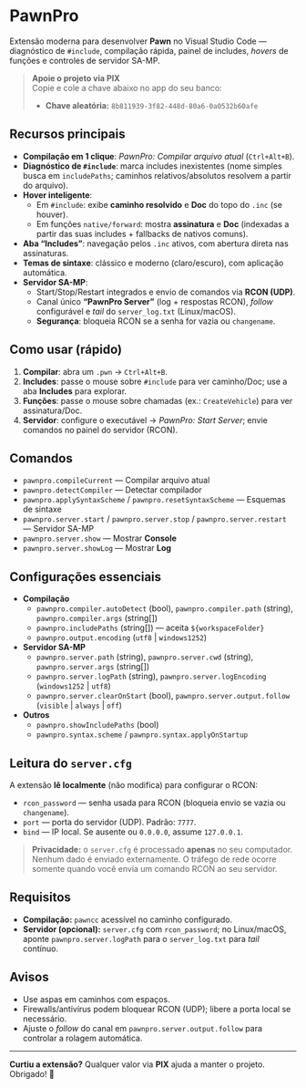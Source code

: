 # PawnPro

Extensão moderna para desenvolver **Pawn** no Visual Studio Code — diagnóstico de `#include`, compilação rápida, painel de includes, *hovers* de funções e controles de servidor SA-MP.

> **Apoie o projeto via PIX**  
> Copie e cole a chave abaixo no app do seu banco:
>
> - **Chave aleatória:** `8b811939-3f82-448d-80a6-0a0532b60afe`
>

## Recursos principais
- **Compilação em 1 clique**: _PawnPro: Compilar arquivo atual_ (`Ctrl+Alt+B`).
- **Diagnóstico de `#include`**: marca includes inexistentes (nome simples busca em `includePaths`; caminhos relativos/absolutos resolvem a partir do arquivo).
- **Hover inteligente**:
  - Em `#include`: exibe **caminho resolvido** e **Doc** do topo do `.inc` (se houver).
  - Em funções `native/forward`: mostra **assinatura** e **Doc** (indexadas a partir das suas includes + fallbacks de nativos comuns).
- **Aba “Includes”**: navegação pelos `.inc` ativos, com abertura direta nas assinaturas.
- **Temas de sintaxe**: clássico e moderno (claro/escuro), com aplicação automática.
- **Servidor SA-MP**:
  - Start/Stop/Restart integrados e envio de comandos via **RCON (UDP)**.
  - Canal único **“PawnPro Server”** (log + respostas RCON), *follow* configurável e *tail* do `server_log.txt` (Linux/macOS).
  - **Segurança**: bloqueia RCON se a senha for vazia ou `changename`.

## Como usar (rápido)
1. **Compilar**: abra um `.pwn` → `Ctrl+Alt+B`.  
2. **Includes**: passe o mouse sobre `#include` para ver caminho/Doc; use a aba **Includes** para explorar.  
3. **Funções**: passe o mouse sobre chamadas (ex.: `CreateVehicle`) para ver assinatura/Doc.  
4. **Servidor**: configure o executável → _PawnPro: Start Server_; envie comandos no painel do servidor (RCON).

## Comandos
- `pawnpro.compileCurrent` — Compilar arquivo atual  
- `pawnpro.detectCompiler` — Detectar compilador  
- `pawnpro.applySyntaxScheme` / `pawnpro.resetSyntaxScheme` — Esquemas de sintaxe  
- `pawnpro.server.start` / `pawnpro.server.stop` / `pawnpro.server.restart` — Servidor SA-MP  
- `pawnpro.server.show` — Mostrar **Console**  
- `pawnpro.server.showLog` — Mostrar **Log**

## Configurações essenciais
- **Compilação**
  - `pawnpro.compiler.autoDetect` (bool), `pawnpro.compiler.path` (string), `pawnpro.compiler.args` (string[])
  - `pawnpro.includePaths` (string[]) — aceita `${workspaceFolder}`
  - `pawnpro.output.encoding` (`utf8` | `windows1252`)
- **Servidor SA-MP**
  - `pawnpro.server.path` (string), `pawnpro.server.cwd` (string), `pawnpro.server.args` (string[])
  - `pawnpro.server.logPath` (string), `pawnpro.server.logEncoding` (`windows1252` | `utf8`)
  - `pawnpro.server.clearOnStart` (bool), `pawnpro.server.output.follow` (`visible` | `always` | `off`)
- **Outros**
  - `pawnpro.showIncludePaths` (bool)
  - `pawnpro.syntax.scheme` / `pawnpro.syntax.applyOnStartup`

## Leitura do `server.cfg`
A extensão **lê localmente** (não modifica) para configurar o RCON:
- `rcon_password` — senha usada para RCON (bloqueia envio se vazia ou `changename`).
- `port` — porta do servidor (UDP). Padrão: `7777`.
- `bind` — IP local. Se ausente ou `0.0.0.0`, assume `127.0.0.1`.

> **Privacidade:** o `server.cfg` é processado **apenas** no seu computador. Nenhum dado é enviado externamente. O tráfego de rede ocorre somente quando você envia um comando RCON ao seu servidor.

## Requisitos
- **Compilação:** `pawncc` acessível no caminho configurado.  
- **Servidor (opcional):** `server.cfg` com `rcon_password`; no Linux/macOS, aponte `pawnpro.server.logPath` para o `server_log.txt` para *tail* contínuo.

## Avisos
- Use aspas em caminhos com espaços.
- Firewalls/antivírus podem bloquear RCON (UDP); libere a porta local se necessário.
- Ajuste o *follow* do canal em `pawnpro.server.output.follow` para controlar a rolagem automática.

---

**Curtiu a extensão?** Qualquer valor via **PIX** ajuda a manter o projeto. Obrigado! 🙌
